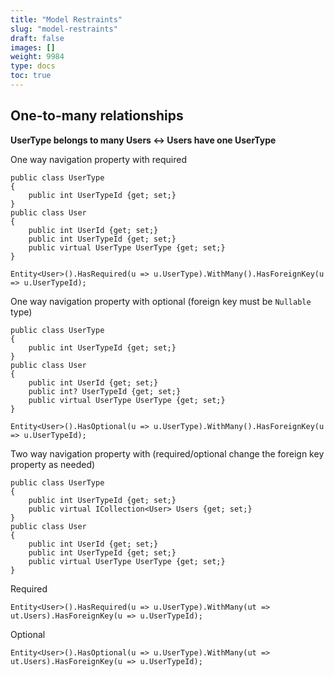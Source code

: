 ```yaml
---
title: "Model Restraints"
slug: "model-restraints"
draft: false
images: []
weight: 9984
type: docs
toc: true
---
```


## One-to-many relationships
**UserType belongs to many Users <-> Users have one UserType**

One way navigation property with required 

    public class UserType
    {
        public int UserTypeId {get; set;}
    }
    public class User
    {
        public int UserId {get; set;}
        public int UserTypeId {get; set;}
        public virtual UserType UserType {get; set;}
    }

    Entity<User>().HasRequired(u => u.UserType).WithMany().HasForeignKey(u => u.UserTypeId);

One way navigation property with optional (foreign key must be `Nullable` type)

    public class UserType
    {
        public int UserTypeId {get; set;}
    }
    public class User
    {
        public int UserId {get; set;}
        public int? UserTypeId {get; set;}
        public virtual UserType UserType {get; set;}
    }

    Entity<User>().HasOptional(u => u.UserType).WithMany().HasForeignKey(u => u.UserTypeId);

Two way navigation property with (required/optional change the foreign key property as needed)

    public class UserType
    {
        public int UserTypeId {get; set;}
        public virtual ICollection<User> Users {get; set;}
    }
    public class User
    {
        public int UserId {get; set;}
        public int UserTypeId {get; set;}
        public virtual UserType UserType {get; set;}
    }

Required

    Entity<User>().HasRequired(u => u.UserType).WithMany(ut => ut.Users).HasForeignKey(u => u.UserTypeId);

Optional

    Entity<User>().HasOptional(u => u.UserType).WithMany(ut => ut.Users).HasForeignKey(u => u.UserTypeId);



